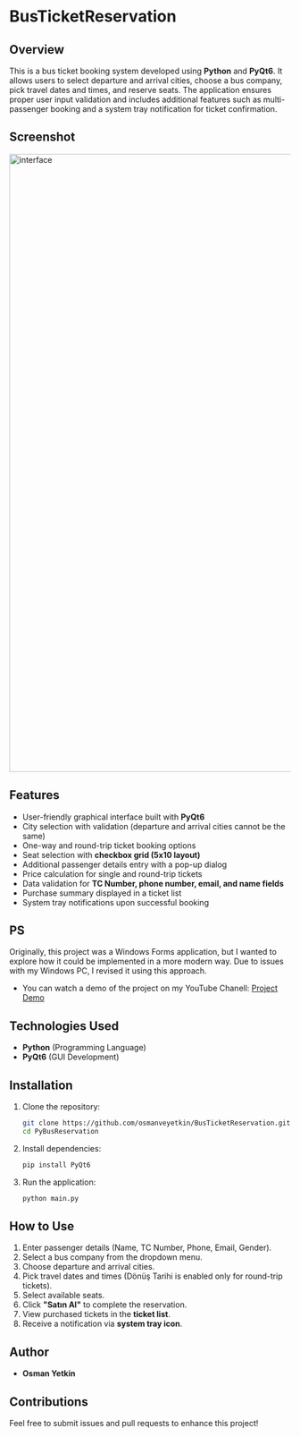 # BusTicketReservation


## Overview
This is a bus ticket booking system developed using **Python** and **PyQt6**. It allows users to select departure and arrival cities, choose a bus company, pick travel dates and times, and reserve seats. The application ensures proper user input validation and includes additional features such as multi-passenger booking and a system tray notification for ticket confirmation.
## Screenshot
<img width="1105" alt="interface" src="https://github.com/user-attachments/assets/26da1e09-4d09-4a9c-ac93-780990917169" />

## Features
- User-friendly graphical interface built with **PyQt6**
- City selection with validation (departure and arrival cities cannot be the same)
- One-way and round-trip ticket booking options
- Seat selection with **checkbox grid (5x10 layout)**
- Additional passenger details entry with a pop-up dialog
- Price calculation for single and round-trip tickets
- Data validation for **TC Number, phone number, email, and name fields**
- Purchase summary displayed in a ticket list
- System tray notifications upon successful booking

## PS
Originally, this project was a Windows Forms application, but I wanted to explore how it could be implemented in a more modern way. Due to issues with my Windows PC, I revised it using this approach.

* You can watch a demo of the project on my YouTube Chanell: [Project Demo](https://youtu.be/0vy5g4874Og)

## Technologies Used
- **Python** (Programming Language)
- **PyQt6** (GUI Development)

## Installation
1. Clone the repository:
   ```bash
   git clone https://github.com/osmanveyetkin/BusTicketReservation.git
   cd PyBusReservation
   ```
2. Install dependencies:
   ```bash
   pip install PyQt6
   ```
3. Run the application:
   ```bash
   python main.py
   ```

## How to Use
1. Enter passenger details (Name, TC Number, Phone, Email, Gender).
2. Select a bus company from the dropdown menu.
3. Choose departure and arrival cities.
4. Pick travel dates and times (Dönüş Tarihi is enabled only for round-trip tickets).
5. Select available seats.
6. Click **"Satın Al"** to complete the reservation.
7. View purchased tickets in the **ticket list**.
8. Receive a notification via **system tray icon**.



## Author
- **Osman Yetkin**

## Contributions
Feel free to submit issues and pull requests to enhance this project!

